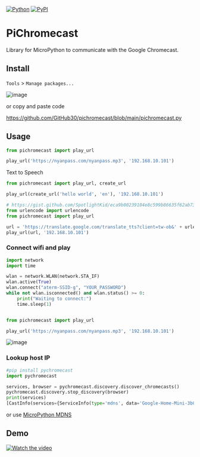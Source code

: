 [![Python](https://img.shields.io/pypi/pyversions/pichromecast.svg)](https://badge.fury.io/py/pichromecast)
[![PyPI](https://badge.fury.io/py/pichromecast.svg)](https://badge.fury.io/py/pichromecast)
# PiChromecast
Library for MicroPython to communicate with the Google Chromecast.

## Install
`Tools` > `Manage packages...`

![image](https://user-images.githubusercontent.com/12811398/188298181-916f6997-2c25-4d4e-8a7f-a9152ce1c1e9.png)

or copy and paste code

https://github.com/GitHub30/pichromecast/blob/main/pichromecast.py

## Usage

```python
from pichromecast import play_url

play_url('https://nyanpass.com/nyanpass.mp3', '192.168.10.101')
```

Text to Speech

```python
from pichromecast import play_url, create_url

play_url(create_url('hello world', 'en'), '192.168.10.101')
```

```python
# https://gist.github.com/SpotlightKid/eca9b00239104e8c599b86635f62ab73#file-urlencode-py
from urlencode import urlencode
from pichromecast import play_url

url = 'https://translate.google.com/translate_tts?client=tw-ob&' + urlencode({'q': 'Hello, 世界', 'tl': 'ja'})
play_url(url, '192.168.10.101')
```

### Connect wifi and play
```python
import network
import time

wlan = network.WLAN(network.STA_IF)
wlan.active(True)
wlan.connect("aterm-SSID-g", "YOUR_PASSWORD")
while not wlan.isconnected() and wlan.status() >= 0:
    print("Waiting to connect:")
    time.sleep(1)


from pichromecast import play_url

play_url('https://nyanpass.com/nyanpass.mp3', '192.168.10.101')
```

![image](https://user-images.githubusercontent.com/12811398/188296486-296ed2e6-84c1-493a-9125-202f22bd04cd.png)


### Lookup host IP

```python
#pip install pychromecast
import pychromecast

services, browser = pychromecast.discovery.discover_chromecasts()
pychromecast.discovery.stop_discovery(browser)
print(services)
[CastInfo(services={ServiceInfo(type='mdns', data='Google-Home-Mini-3b0a32dc5803130351919f8a286e406f._googlecast._tcp.local.')}, uuid=UUID('3b0a32dc-5803-1303-5191-9f8a286e406f'), model_name='Google Home Mini', friendly_name='書斎', host='192.168.10.101', port=8009, cast_type='audio', manufacturer='Google Inc.')]
```

or use [MicroPython MDNS](https://pypi.org/project/micropython-mdns/)

## Demo

[![Watch the video](https://img.youtube.com/vi/bA8fouVAPho/maxresdefault.jpg)](https://youtu.be/bA8fouVAPho)

